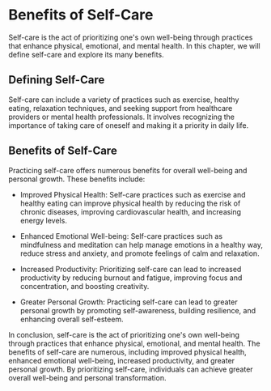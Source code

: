 # Benefits of Self-Care

Self-care is the act of prioritizing one's own well-being through practices that enhance physical, emotional, and mental health. In this chapter, we will define self-care and explore its many benefits.

Defining Self-Care
------------------

Self-care can include a variety of practices such as exercise, healthy eating, relaxation techniques, and seeking support from healthcare providers or mental health professionals. It involves recognizing the importance of taking care of oneself and making it a priority in daily life.

Benefits of Self-Care
---------------------

Practicing self-care offers numerous benefits for overall well-being and personal growth. These benefits include:

* Improved Physical Health: Self-care practices such as exercise and healthy eating can improve physical health by reducing the risk of chronic diseases, improving cardiovascular health, and increasing energy levels.

* Enhanced Emotional Well-being: Self-care practices such as mindfulness and meditation can help manage emotions in a healthy way, reduce stress and anxiety, and promote feelings of calm and relaxation.

* Increased Productivity: Prioritizing self-care can lead to increased productivity by reducing burnout and fatigue, improving focus and concentration, and boosting creativity.

* Greater Personal Growth: Practicing self-care can lead to greater personal growth by promoting self-awareness, building resilience, and enhancing overall self-esteem.

In conclusion, self-care is the act of prioritizing one's own well-being through practices that enhance physical, emotional, and mental health. The benefits of self-care are numerous, including improved physical health, enhanced emotional well-being, increased productivity, and greater personal growth. By prioritizing self-care, individuals can achieve greater overall well-being and personal transformation.
